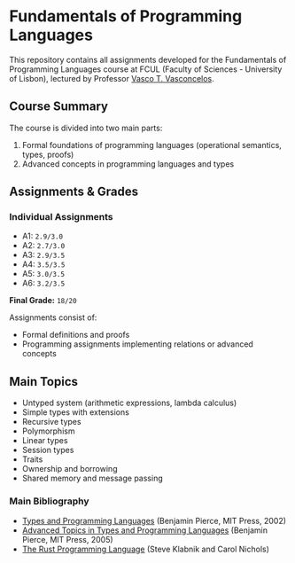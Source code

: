 # Fundamentals of Programming Languages

This repository contains all assignments developed for the Fundamentals of Programming Languages course at FCUL (Faculty of Sciences - University of Lisbon), lectured by Professor [Vasco T. Vasconcelos](https://github.com/vmvasconcelos).

## Course Summary

The course is divided into two main parts:

1. Formal foundations of programming languages (operational semantics, types, proofs)
2. Advanced concepts in programming languages and types

## Assignments & Grades

### Individual Assignments

- A1: `2.9/3.0`
- A2: `2.7/3.0`
- A3: `2.9/3.5`
- A4: `3.5/3.5`
- A5: `3.0/3.5`
- A6: `3.2/3.5`

**Final Grade:** `18/20`

Assignments consist of:

- Formal definitions and proofs
- Programming assignments implementing relations or advanced concepts

## Main Topics

- Untyped system (arithmetic expressions, lambda calculus)
- Simple types with extensions
- Recursive types
- Polymorphism
- Linear types
- Session types
- Traits
- Ownership and borrowing
- Shared memory and message passing

### Main Bibliography

- [Types and Programming Languages](https://www.cis.upenn.edu/~bcpierce/tapl/) (Benjamin Pierce, MIT Press, 2002)
- [Advanced Topics in Types and Programming Languages](https://www.cis.upenn.edu/~bcpierce/attapl/) (Benjamin Pierce, MIT Press, 2005)
- [The Rust Programming Language](https://doc.rust-lang.org/book) (Steve Klabnik and Carol Nichols)
